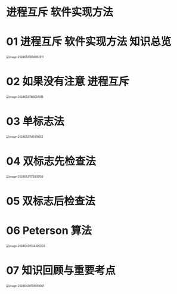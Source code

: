 # 进程互斥 软件实现方法



# 01 进程互斥 软件实现方法 知识总览

<img src="https://cvp.oss-cn-shanghai.aliyuncs.com/picgo/202405310949630.png" alt="image-20240531094952511" style="zoom:50%;" />



# 02 如果没有注意 进程互斥

<img src="https://cvp.oss-cn-shanghai.aliyuncs.com/picgo/202405311030328.png" alt="image-20240531103057015" style="zoom:50%;" />



# 03 单标志法

<img src="https://cvp.oss-cn-shanghai.aliyuncs.com/picgo/202405311433520.png" alt="image-20240531143319012" style="zoom:50%;" />



# 04 双标志先检查法

<img src="https://cvp.oss-cn-shanghai.aliyuncs.com/picgo/202405311728393.png" alt="image-20240531172835156" style="zoom:50%;" />



# 05 双标志后检查法





# 06 Peterson 算法

<img src="https://cvp.oss-cn-shanghai.aliyuncs.com/picgo/202404301444618.png" alt="image-20240430144400203" style="zoom:50%;" />



# 07 知识回顾与重要考点

<img src="https://cvp.oss-cn-shanghai.aliyuncs.com/picgo/202404301550145.png" alt="image-20240430155055001" style="zoom:50%;" />